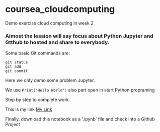 # coursea_cloudcomputing
Demo exercise cloud computing in week 2

### Almost the lession will say focus about Python Jupyter and Gtthub to hosted and share to everybody.

Some basic Git commands are:
```
git status
git add
git commit
```
Here we only demo some problem Jupyter. 

We use `Print("Hello World")` also part open in start Python propraming 

Step by step to complete work.

This is my link [My Link](https://gist.github.com/vuonghongphong95/d90c4a761454242b1f0c923cf4b537d2)

Finally, download this notebook as a '.ipynb' file and check into a Github Project
